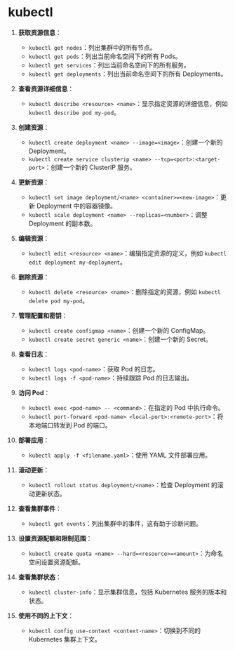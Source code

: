 # kubectl 
1. **获取资源信息**：
    - `kubectl get nodes`：列出集群中的所有节点。
    - `kubectl get pods`：列出当前命名空间下的所有 Pods。
    - `kubectl get services`：列出当前命名空间下的所有服务。
    - `kubectl get deployments`：列出当前命名空间下的所有 Deployments。

2. **查看资源详细信息**：
    - `kubectl describe <resource> <name>`：显示指定资源的详细信息，例如 `kubectl describe pod my-pod`。

3. **创建资源**：
    - `kubectl create deployment <name> --image=<image>`：创建一个新的 Deployment。
    - `kubectl create service clusterip <name> --tcp=<port>:<target-port>`：创建一个新的 ClusterIP 服务。

4. **更新资源**：
    - `kubectl set image deployment/<name> <container>=<new-image>`：更新 Deployment 中的容器镜像。
    - `kubectl scale deployment <name> --replicas=<number>`：调整 Deployment 的副本数。

5. **编辑资源**：
    - `kubectl edit <resource> <name>`：编辑指定资源的定义，例如 `kubectl edit deployment my-deployment`。

6. **删除资源**：
    - `kubectl delete <resource> <name>`：删除指定的资源，例如 `kubectl delete pod my-pod`。

7. **管理配置和密钥**：
    - `kubectl create configmap <name>`：创建一个新的 ConfigMap。
    - `kubectl create secret generic <name>`：创建一个新的 Secret。

8. **查看日志**：
    - `kubectl logs <pod-name>`：获取 Pod 的日志。
    - `kubectl logs -f <pod-name>`：持续跟踪 Pod 的日志输出。

9. **访问 Pod**：
    - `kubectl exec <pod-name> -- <command>`：在指定的 Pod 中执行命令。
    - `kubectl port-forward <pod-name> <local-port>:<remote-port>`：将本地端口转发到 Pod 的端口。

10. **部署应用**：
    - `kubectl apply -f <filename.yaml>`：使用 YAML 文件部署应用。

11. **滚动更新**：
    - `kubectl rollout status deployment/<name>`：检查 Deployment 的滚动更新状态。

12. **查看集群事件**：
    - `kubectl get events`：列出集群中的事件，这有助于诊断问题。

13. **设置资源配额和限制范围**：
    - `kubectl create quota <name> --hard=<resource>=<amount>`：为命名空间设置资源配额。

14. **查看集群状态**：
    - `kubectl cluster-info`：显示集群信息，包括 Kubernetes 服务的版本和状态。

15. **使用不同的上下文**：
    - `kubectl config use-context <context-name>`：切换到不同的 Kubernetes 集群上下文。

